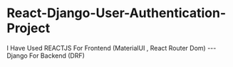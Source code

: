 # React-Django-User-Authentication-Project
I Have Used REACTJS For Frontend (MaterialUI , React Router Dom) --- Django For Backend (DRF)
